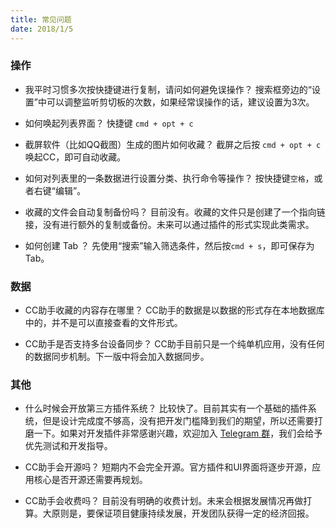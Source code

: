 ```yaml
---
title: 常见问题
date: 2018/1/5
---
```

### 操作

- 我平时习惯多次按快捷键进行复制，请问如何避免误操作？
  搜索框旁边的“设置”中可以调整监听剪切板的次数，如果经常误操作的话，建议设置为3次。

- 如何唤起列表界面？
  快捷键 `cmd + opt + c`

- 截屏软件（比如QQ截图）生成的图片如何收藏？
  截屏之后按 `cmd + opt + c` 唤起CC，即可自动收藏。

- 如何对列表里的一条数据进行设置分类、执行命令等操作？
  按快捷键`空格`，或者右键“编辑”。


- 收藏的文件会自动复制备份吗？
  目前没有。收藏的文件只是创建了一个指向链接，没有进行额外的复制或备份。未来可以通过插件的形式实现此类需求。

- 如何创建 Tab ？
  先使用“搜索”输入筛选条件，然后按`cmd + s`，即可保存为Tab。

### 数据
- CC助手收藏的内容存在哪里？
  CC助手的数据是以数据的形式存在本地数据库中的，并不是可以直接查看的文件形式。

- CC助手是否支持多台设备同步？
  CC助手目前只是一个纯单机应用，没有任何的数据同步机制。下一版中将会加入数据同步。

### 其他
- 什么时候会开放第三方插件系统？
  比较快了。目前其实有一个基础的插件系统，但是设计完成度不够高，没有把开发门槛降到我们的期望，所以还需要打磨一下。如果对开发插件非常感谢兴趣，欢迎加入 [Telegram 群][1]，我们会给予优先测试和开发指导。

- CC助手会开源吗？
  短期内不会完全开源。官方插件和UI界面将逐步开源，应用核心是否开源还需要再规划。

- CC助手会收费吗？
  目前没有明确的收费计划。未来会根据发展情况再做打算。大原则是，要保证项目健康持续发展，开发团队获得一定的经济回报。


  [1]: https://t.me/joinchat/IGac0xAD-PCGloWk_Lps1Q